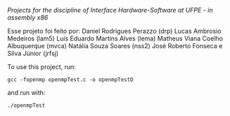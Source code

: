 *Projects for the discipline of Interface Hardware-Software at UFPE - in assembly x86*

Esse projeto foi feito por:
    Daniel Rodrigues Perazzo (drp)
    Lucas Ambrosio Medeiros (lam5)
    Luís Eduardo Martins Alves (lema)
    Matheus Viana Coelho Albuquerque (mvca)
    Natália Souza Soares (nss2)
    José Roberto Fonseca e Silva Júnior (jrfsj)

To use this project, run:

```gcc -fopenmp openmpTest.c -o openmpTestD```

and run with: 

```./openmpTest```
